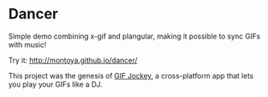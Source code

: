 Dancer
======

Simple demo combining x-gif and plangular, making it possible to sync GIFs with music!

Try it: http://montoya.github.io/dancer/

This project was the genesis of [GIF Jockey](http://gj.giphy.com/), a cross-platform app that lets you play your GIFs like a DJ. 
